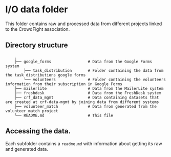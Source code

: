 # I/O data folder

This folder contains raw and processed data from different projects linked to the CrowdFight association.

## Directory structure 

        .
        ├── google_forms                # Data from the Google Forms system
            ├── task_distribution       # Folder containing the data from the task distributions google forms
            └── volunteers              # Folder containing the volunteers information from their subscription in Google Forms
        ├── mailerlite                  # Data from the MailerLite system
        ├── freshdesk                   # Data from the FreshDesk system
        ├── crf_data_mgmt               # Data containing datasets that are created at crf-data-mgmt by joining data from different systems
        ├── volunteer_match             # Data from generated from the volunteer_match project
        └── README.md                   # This file
                   

## Accessing the data. 

Each subfolder contains a `readme.md` with information about getting its raw and generated data.







